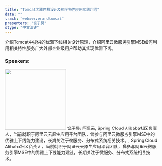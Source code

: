```yaml
---
title: "Tomcat优雅停机设计及相关特性应用实践介绍"
date: "" 
track: "webserverandtomcat"
presenters: "饶子昊"
stype: "中文演讲"
---
```

介绍Tomcat中提供的优雅下线相关设计原理，介绍阿里云微服务引擎MSE如何利用相关特性服务广大外部企业级用户帮助其实现优雅下线。
 ### Speakers: 
 <img src="images/speaker/1079.png" width="200" />
 饶子昊: 阿里云, Spring Cloud Alibaba社区负责人，当前就职于阿里云云原生应用平台团队，曾参与阿里云微服务引擎MSE中的优雅上下线能力建设，长期关注于微服务、分布式系统相关技术。, Spring Cloud Alibaba社区负责人，当前就职于阿里云云原生应用平台团队，曾参与阿里云微服务引擎MSE中的优雅上下线能力建设，长期关注于微服务、分布式系统相关技术。
 